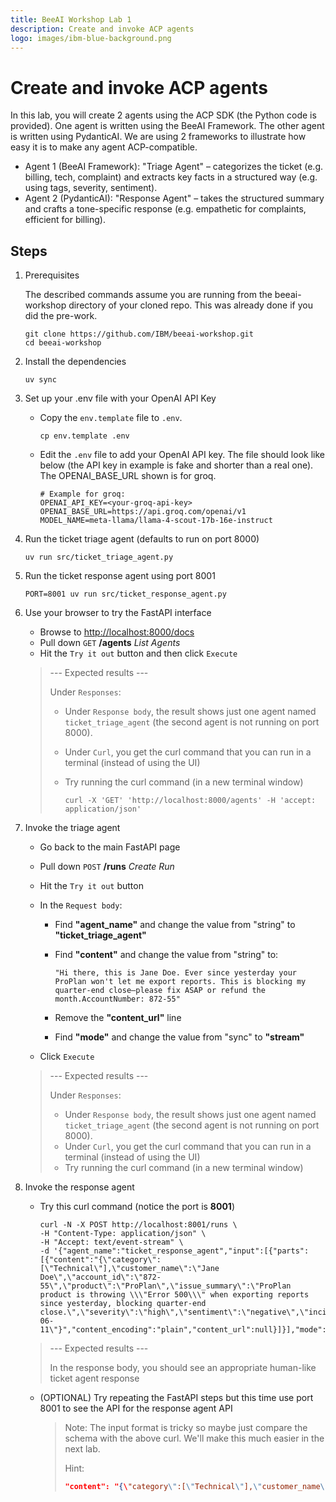 ```yaml
---
title: BeeAI Workshop Lab 1
description: Create and invoke ACP agents
logo: images/ibm-blue-background.png
---
```


# Create and invoke ACP agents

In this lab, you will create 2 agents using the ACP SDK (the Python code is provided).
One agent is written using the BeeAI Framework.  The other agent is written using PydanticAI.
We are using 2 frameworks to illustrate how easy it is to make any agent ACP-compatible.

* Agent 1 (BeeAI Framework): "Triage Agent" – categorizes the ticket (e.g. billing, tech, complaint) and extracts key facts in a structured way (e.g. using tags, severity, sentiment).
* Agent 2 (PydanticAI): "Response Agent" – takes the structured summary and crafts a tone-specific response (e.g. empathetic for complaints, efficient for billing).

## Steps

1. Prerequisites

    The described commands assume you are running from the beeai-workshop directory
    of your cloned repo. This was already done if you did the pre-work.

    ```shell
    git clone https://github.com/IBM/beeai-workshop.git
    cd beeai-workshop
    ```

2. Install the dependencies

    ```shell
    uv sync
    ```

3. Set up your .env file with your OpenAI API Key

   * Copy the `env.template` file to `.env`.

     ```shell
     cp env.template .env
     ```

   * Edit the `.env` file to add your OpenAI API key.  The file should look like below
   (the API key in example is fake and shorter than a real one). The OPENAI_BASE_URL shown is for groq.

     ```shell
     # Example for groq:
     OPENAI_API_KEY=<your-groq-api-key>
     OPENAI_BASE_URL=https://api.groq.com/openai/v1
     MODEL_NAME=meta-llama/llama-4-scout-17b-16e-instruct
     ```

4. Run the ticket triage agent (defaults to run on port 8000)

    ```shell
    uv run src/ticket_triage_agent.py
    ```

5. Run the ticket response agent using port 8001

    ```shell
    PORT=8001 uv run src/ticket_response_agent.py
    ```

6. Use your browser to try the FastAPI interface

    * Browse to [http://localhost:8000/docs](http://localhost:8000/docs)
    * Pull down `GET` **/agents** *List Agents*
    * Hit the `Try it out` button and then click `Execute`

    > --- Expected results ---
    >
    > Under `Responses`:
   >
    > * Under `Response body`, the result shows just one agent named `ticket_triage_agent` (the second agent is not running on port 8000).
    > * Under `Curl`, you get the curl command that you can run in a terminal (instead of using the UI)
    > * Try running the curl command (in a new terminal window)
    >
    >   ```shell
    >   curl -X 'GET' 'http://localhost:8000/agents' -H 'accept: application/json'
    >   ```

7. Invoke the triage agent

    * Go back to the main FastAPI page
    * Pull down `POST` **/runs** *Create Run*
    * Hit the `Try it out` button
    * In the `Request body`:

      * Find **"agent_name"** and change the value from "string" to **"ticket_triage_agent"**
      * Find **"content"** and change the value from "string" to:

        ```text
        "Hi there, this is Jane Doe. Ever since yesterday your ProPlan won't let me export reports. This is blocking my quarter-end close—please fix ASAP or refund the month.AccountNumber: 872-55"
        ```

      * Remove the **"content_url"** line
      * Find **"mode"** and change the value from "sync" to **"stream"**

    * Click `Execute`

   > --- Expected results ---
   >
   > Under `Responses`:
   > * Under `Response body`, the result shows just one agent named `ticket_triage_agent` (the second agent is not running on port 8000).
   > * Under `Curl`, you get the curl command that you can run in a terminal (instead of using the UI)
   > * Try running the curl command (in a new terminal window)

8. Invoke the response agent

   * Try this curl command (notice the port is **8001**)

     ```shell
     curl -N -X POST http://localhost:8001/runs \
     -H "Content-Type: application/json" \
     -H "Accept: text/event-stream" \
     -d '{"agent_name":"ticket_response_agent","input":[{"parts":[{"content":"{\"category\":[\"Technical\"],\"customer_name\":\"Jane Doe\",\"account_id\":\"872-55\",\"product\":\"ProPlan\",\"issue_summary\":\"ProPlan product is throwing \\\"Error 500\\\" when exporting reports since yesterday, blocking quarter-end close.\",\"severity\":\"high\",\"sentiment\":\"negative\",\"incident_date\":\"2024-06-11\"}","content_encoding":"plain","content_url":null}]}],"mode":"stream"}'
     ```

   > --- Expected results ---
   >
   > In the response body, you should see an appropriate human-like ticket agent response

   * (OPTIONAL) Try repeating the FastAPI steps but this time use port 8001 to see the API for the response agent API

     > Note: The input format is tricky so maybe just compare the schema with the above curl. We'll make this much easier in the next lab.
     >
     > Hint:
     >
     > ```json
     > "content": "{\"category\":[\"Technical\"],\"customer_name\":\"Jane Doe\",\"account_id\":\"872-55\",\"product\":\"ProPlan\",\"issue_summary\":\"ProPlan product is throwing \\\"Error 500\\\" when exporting reports since yesterday, blocking quarter-end close.\",\"severity\":\"high\",\"sentiment\":\"negative\",\"incident_date\":\"2024-06-11\"}",
     > ```

